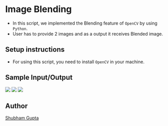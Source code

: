 # Image Blending

- In this script, we implemented the Blending feature of `OpenCV` by using `Python`.
- User has to provide 2 images and as a output it receives Blended image.

## Setup instructions

- For using this script, you need to install `OpenCV` in your machine.

## Sample Input/Output
![](https://i.ibb.co/sFjLLHY/Github.png) 
![](https://i.ibb.co/W5h63Jy/Rotten-Scripts.png)
![](https://i.ibb.co/FwJh3YK/Output.png)

## Author

[Shubham Gupta](https://github.com/ShubhamGupta577)
